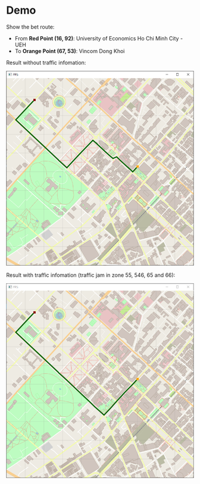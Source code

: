 # Demo

Show the bet route:
- From **Red Point (16, 92)**: University of Economics Ho Chi Minh City - UEH
- To **Orange Point (67, 53)**: Vincom Dong Khoi

Result without traffic infomation:

![](./without_traffic.png)


Result with traffic infomation (traffic jam in zone 55, 546, 65 and 66):

![](./with_traffic.png)
